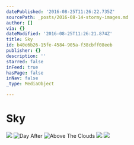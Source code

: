 ```yaml
---
datePublished: '2016-08-25T11:26:22.735Z'
sourcePath: _posts/2016-08-14-stormy-images.md
author: []
via: {}
dateModified: '2016-08-25T11:26:21.874Z'
title: Sky
id: b40e6b26-15fe-4584-905a-f38cbff08eeb
publisher: {}
description: ''
starred: false
inFeed: true
hasPage: false
inNav: false
_type: MediaObject

---
```

# Sky
![](https://the-grid-user-content.s3-us-west-2.amazonaws.com/3c9598d2-fb0b-4101-8ad6-4c38ff0c33cc.jpg)
![Day After](https://the-grid-user-content.s3-us-west-2.amazonaws.com/c08c8d4e-0b96-4721-b27f-b5ed81c4469c.jpg)
![Above The Clouds](https://the-grid-user-content.s3-us-west-2.amazonaws.com/9a717ca5-fc51-4a16-af56-81fb366b0dd4.jpg)
![](https://the-grid-user-content.s3-us-west-2.amazonaws.com/723523f5-cb57-4418-a865-4d8f6f90fd6e.jpg)
![](https://the-grid-user-content.s3-us-west-2.amazonaws.com/b8190d86-6f66-4161-bac6-edb417dcfe00.jpg)